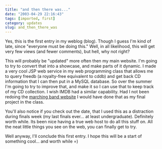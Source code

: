 ```yaml
---
title: "and then there was..."
date: "2003-04-29 22:16:43"
tags: [imported, first]
category: updates
slug: and_then_there_was
---
```


Yes, this is the first entry in my weblog (blog). Though I guess I'm kind of
late, since "everyone must be doing this." Well, in all likelihood, this will
get very few views (and fewer comments), but hell, why not right?

This will probably be "updated" more often then my main website. I'm going to
try to convert that into a showcase, and make parts of it dynamic. I made a very
cool JSP web service in my web programming class that allows me to query freedb
(a royalty-free equivalent to cddb) and get back CD information that I can then
put in a MySQL database. So over the summer I'm going to try to improve that,
and make it so I can use that to keep track of my CD collection. I wish IMDB had
a similar capability. Had I not been redoing the
<a href="http://www.duke.edu/web/DUMB/">marching band website</a> I would have
done that as my final project in the class.

You'll also notice if you check out the date, that I used this as a distraction
during finals week (my last finals ever... at least undergraduate). Definitely
worth while. Its been nice having a true web host to do all this stuff on. All
the neat little things you see on the web, you can finally get to try.

Well anyway, I'll conclude this first entry. I hope this will be a start of
something cool... and worth while =)
